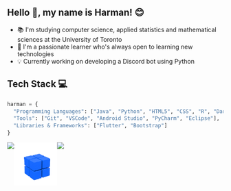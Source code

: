 ## Hello :wave:, my name is Harman! :blush:

- 📚 I'm studying computer science, applied statistics and mathematical sciences at the University of Toronto
- 💁 I'm a passionate learner who's always open to learning new technologies
- 💡 Currently working on developing a Discord bot using Python

## Tech Stack 💻

```python
harman = {
  "Programming Languages": ["Java", "Python", "HTML5", "CSS", "R", "Dart"],
  "Tools": ["Git", "VSCode", "Android Studio", "PyCharm", "Eclipse"],
  "Libraries & Frameworks": ["Flutter", "Bootstrap"]
}
```


<a href="https://github-readme-stats.vercel.app/api/top-langs/?username=harman-khehara&bg_color=0,3f39bd,aab3f0,98d7eb&title_color=ffffff&theme=algolia&hide=Shell,Swift,Kotlin,Objective-C&langs_count=8&layout=compact&card_width=275">
  <img align="left" src="https://github-readme-stats.vercel.app/api/top-langs/?username=harman-khehara&bg_color=0,3f39bd,aab3f0,98d7eb&title_color=ffffff&theme=algolia&hide=Shell,Swift,Kotlin,Objective-C&langs_count=8&layout=compact&card_width=400">
</a>

<a href="https://visitor-badge.glitch.me/badge?page_id=harman-khehara.visitor-badge">
    <img algin="left" src="https://visitor-badge.glitch.me/badge?page_id=harman-khehara.visitor-badge">
</a>

<img align="left" alt="Rubiks Cube" width="100" height="100" src="rubiks_cube.gif"> 







